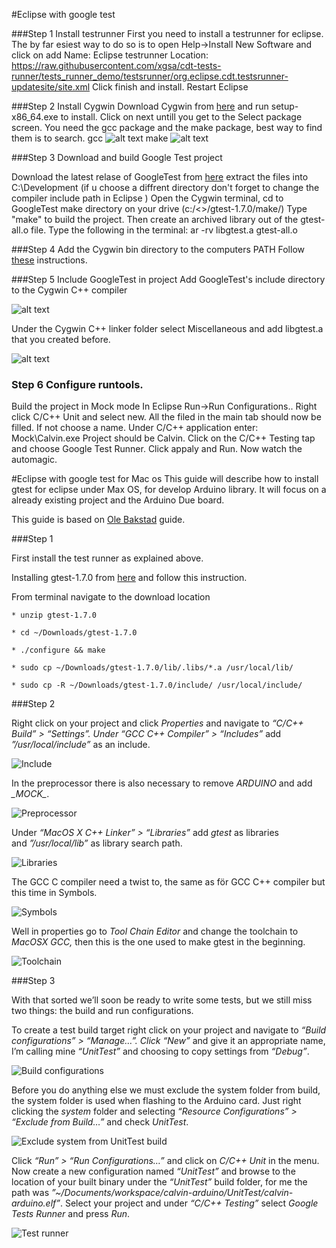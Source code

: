 #Eclipse with google test

###Step 1 Install testrunner
First you need to install a testrunner for eclipse. The by far esiest 
way to do so is to open Help->Install New Software and click on add
Name: Eclipse testrunner
Location: https://raw.githubusercontent.com/xgsa/cdt-tests-runner/tests_runner_demo/testsrunner/org.eclipse.cdt.testsrunner-updatesite/site.xml
Click finish and install.
Restart Eclipse

###Step 2 Install Cygwin
Download Cygwin from [here](https://www.cygwin.com/install.html) and run setup-x86_64.exe 
to install. Click on next untill you get to the Select package screen. You need the gcc 
package and the make package, best way to find them is to search.
gcc
![alt text](http://i.stack.imgur.com/wFapq.jpg "Logo Title Text 1")
make
![alt text](http://i.stack.imgur.com/2nxjA.jpg "Logo Title Text 1")

###Step 3 Download and build Google Test project

Download the latest relase of GoogleTest from [here](https://code.google.com/p/googletest/downloads/list) extract the files into C:\Development
(if u choose a diffrent directory don't forget to change the compiler include path in Eclipse )
Open the Cygwin terminal, cd to GoogleTest make directory on your drive (c:/<<yourpath>>/gtest-1.7.0/make/)
Type "make" to build the project. Then create an archived library out of the gtest-all.o file.
Type the following in the terminal:
ar -rv libgtest.a gtest-all.o


###Step 4 Add the Cygwin bin directory to the computers PATH
Follow [these](http://www.java.com/en/download/help/path.xml) instructions.


###Step 5 Include GoogleTest in project
Add GoogleTest's include directory to the Cygwin C++ compiler

![alt text](http://i.stack.imgur.com/Qs4Z2.png "Logo Title Text 1")

Under the Cygwin C++ linker folder select Miscellaneous and add libgtest.a that you created before.

![alt text](http://i.stack.imgur.com/WKi79.png "Logo Title Text 1")

### Step 6 Configure runtools.
Build the project in Mock mode
In Eclipse Run->Run Configurations.. 
Right click C/C++ Unit and select new.
All the filed in the main tab should now be filled. If not choose a name.
Under C/C++ application enter: Mock\Calvin.exe
Project should be Calvin. Click on the C/C++ Testing tap and choose Google Test Runner.
Click appaly and Run.
Now watch the automagic.

#Eclipse with google test for Mac os
This guide will describe how to install gtest for eclipse under Max OS,
for develop Arduino library. It will focus on a already existing project
and the Arduino Due board.

This guide is based on [Ole Bakstad](http://dibon.net/2013/04/getting-started-with-gtest-in-eclipse-juno-under-mac-os/) guide. 

###Step 1 

First install the test runner as explained above.

Installing gtest-1.7.0 from
[here](https://code.google.com/p/googletest/downloads/list) and follow this instruction.

From terminal navigate to the download location
```
* unzip gtest-1.7.0

* cd ~/Downloads/gtest-1.7.0

* ./configure && make

* sudo cp ~/Downloads/gtest-1.7.0/lib/.libs/*.a /usr/local/lib/

* sudo cp -R ~/Downloads/gtest-1.7.0/include/ /usr/local/include/
```

###Step 2

Right click on your project and click *Properties* and navigate to
*“C/C++ Build” &gt; “Settings”. Under “GCC C++ Compiler” &gt;
“Includes”* add *”/usr/local/include”* as an include.

![Include](http://i.imgur.com/Lo2vV0K.jpg)

In the preprocessor there is also necessary to remove *ARDUINO* and add *\_MOCK\_*. 

![Preprocessor](http://i.imgur.com/vQrSQbg.jpg)

Under *“MacOS X C++ Linker” &gt; “Libraries”* add *gtest* as libraries
and *”/usr/local/lib”* as library search path.

![Libraries](http://i.imgur.com/AjPrUsO.jpg)

The GCC C compiler need a twist to, the same as för GCC C++ compiler but this time in Symbols. 

![Symbols](http://i.imgur.com/43IQngV.jpg)

Well in properties go to *Tool Chain Editor* and change the toolchain to
*MacOSX GCC,* then this is the one used to make gtest in the beginning.

![Toolchain](http://i.imgur.com/QhhQo8o.jpg)

###Step 3

With that sorted we’ll soon be ready to write some tests, but we still
miss two things: the build and run configurations.

To create a test build target right click on your project and navigate
to *“Build configurations” &gt; “Manage…”. Click “New”* and give it an
appropriate name, I’m calling mine *“UnitTest”* and choosing to copy
settings from *“Debug”*.

![Build configurations](http://i.imgur.com/n5ArzYk.jpg)

Before you do anything else we must exclude the system folder from
build, the system folder is used when flashing to the Arduino card. Just
right clicking the *system* folder and selecting *“Resource
Configurations” &gt; “Exclude from Build…”* and check *UnitTest*.

![Exclude system from UnitTest build](http://i.imgur.com/f8lbuwh.jpg)

Click *“Run” &gt; “Run Configurations…”* and click on *C/C++ Unit* in
the menu. Now create a new configuration named *“UnitTest”* and browse
to the location of your built binary under the *“UnitTest”* build
folder, for me the path was
*”\~/Documents/workspace/calvin-arduino/UnitTest/calvin-arduino.elf”*.
Select your project and under *“C/C++ Testing”* select *Google Tests
Runner* and press *Run*.

![Test runner](http://i.imgur.com/tFefTQj.jpg)
